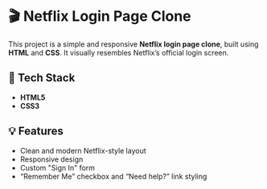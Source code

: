 # 🎬 Netflix Login Page Clone

This project is a simple and responsive **Netflix login page clone**, built using **HTML** and **CSS**. It visually resembles Netflix’s official login screen.


## 🧰 Tech Stack

- **HTML5**
- **CSS3**

## 💡 Features

- Clean and modern Netflix-style layout
- Responsive design
- Custom "Sign In" form
- “Remember Me” checkbox and “Need help?” link styling
